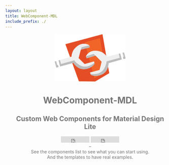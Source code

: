 ```yaml
---
layout: layout
title: WebComponent-MDL
include_prefix: ./
---
```

<style>
  .center {
    margin: 16px;
    color: #757575!important;
    width: 100%;
    text-align: center;
  }
  .center iframe {
    width: 90px !important;
    display: inline;
  }
  .center p {
    margin: 0;
    max-width: inherit;
  }
  .center img {
    width: 225px;
  }
</style>


<div class="center">
<p><img src="./assets/webcomponentlogo.svg" alt="webcomponent logo"></p>
<h1>WebComponent-MDL</h1>
<h2>Custom Web Components for Material Design Lite</h2>
<iframe src="https://ghbtns.com/github-btn.html?user=FIEOSA&repo=webcomponent-mdl&type=star&count=true" frameborder="0" scrolling="0" width="90px" height="20px"></iframe>
<iframe src="https://ghbtns.com/github-btn.html?user=FIEOSA&repo=webcomponent-mdl&type=fork&count=true" frameborder="0" scrolling="0" width="85px" height="20px"></iframe>
<p>–</p>
<p>See the components list to see what you can start using.</p>
<p>And the templates to have real examples.</p>
</div>
